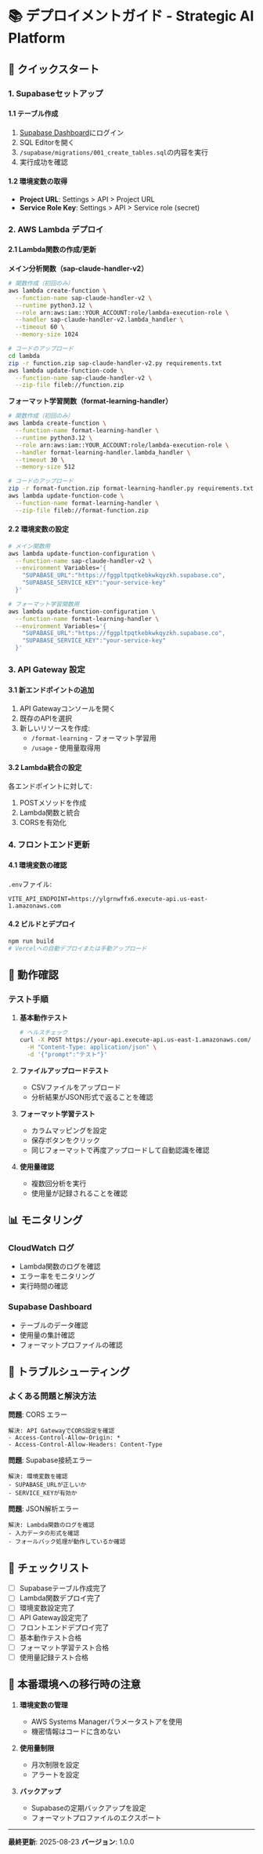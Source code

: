 # 📚 デプロイメントガイド - Strategic AI Platform

## 🚀 クイックスタート

### 1. Supabaseセットアップ

#### 1.1 テーブル作成
1. [Supabase Dashboard](https://app.supabase.com)にログイン
2. SQL Editorを開く
3. `/supabase/migrations/001_create_tables.sql`の内容を実行
4. 実行成功を確認

#### 1.2 環境変数の取得
- **Project URL**: Settings > API > Project URL
- **Service Role Key**: Settings > API > Service role (secret)

### 2. AWS Lambda デプロイ

#### 2.1 Lambda関数の作成/更新

**メイン分析関数（sap-claude-handler-v2）**
```bash
# 関数作成（初回のみ）
aws lambda create-function \
  --function-name sap-claude-handler-v2 \
  --runtime python3.12 \
  --role arn:aws:iam::YOUR_ACCOUNT:role/lambda-execution-role \
  --handler sap-claude-handler-v2.lambda_handler \
  --timeout 60 \
  --memory-size 1024

# コードのアップロード
cd lambda
zip -r function.zip sap-claude-handler-v2.py requirements.txt
aws lambda update-function-code \
  --function-name sap-claude-handler-v2 \
  --zip-file fileb://function.zip
```

**フォーマット学習関数（format-learning-handler）**
```bash
# 関数作成（初回のみ）
aws lambda create-function \
  --function-name format-learning-handler \
  --runtime python3.12 \
  --role arn:aws:iam::YOUR_ACCOUNT:role/lambda-execution-role \
  --handler format-learning-handler.lambda_handler \
  --timeout 30 \
  --memory-size 512

# コードのアップロード
zip -r format-function.zip format-learning-handler.py requirements.txt
aws lambda update-function-code \
  --function-name format-learning-handler \
  --zip-file fileb://format-function.zip
```

#### 2.2 環境変数の設定
```bash
# メイン関数用
aws lambda update-function-configuration \
  --function-name sap-claude-handler-v2 \
  --environment Variables='{
    "SUPABASE_URL":"https://fggpltpqtkebkwkqyzkh.supabase.co",
    "SUPABASE_SERVICE_KEY":"your-service-key"
  }'

# フォーマット学習関数用
aws lambda update-function-configuration \
  --function-name format-learning-handler \
  --environment Variables='{
    "SUPABASE_URL":"https://fggpltpqtkebkwkqyzkh.supabase.co",
    "SUPABASE_SERVICE_KEY":"your-service-key"
  }'
```

### 3. API Gateway 設定

#### 3.1 新エンドポイントの追加
1. API Gatewayコンソールを開く
2. 既存のAPIを選択
3. 新しいリソースを作成:
   - `/format-learning` - フォーマット学習用
   - `/usage` - 使用量取得用

#### 3.2 Lambda統合の設定
各エンドポイントに対して:
1. POSTメソッドを作成
2. Lambda関数と統合
3. CORSを有効化

### 4. フロントエンド更新

#### 4.1 環境変数の確認
`.env`ファイル:
```env
VITE_API_ENDPOINT=https://ylgrnwffx6.execute-api.us-east-1.amazonaws.com
```

#### 4.2 ビルドとデプロイ
```bash
npm run build
# Vercelへの自動デプロイまたは手動アップロード
```

## 🧪 動作確認

### テスト手順

1. **基本動作テスト**
   ```bash
   # ヘルスチェック
   curl -X POST https://your-api.execute-api.us-east-1.amazonaws.com/ \
     -H "Content-Type: application/json" \
     -d '{"prompt":"テスト"}'
   ```

2. **ファイルアップロードテスト**
   - CSVファイルをアップロード
   - 分析結果がJSON形式で返ることを確認

3. **フォーマット学習テスト**
   - カラムマッピングを設定
   - 保存ボタンをクリック
   - 同じフォーマットで再度アップロードして自動認識を確認

4. **使用量確認**
   - 複数回分析を実行
   - 使用量が記録されることを確認

## 📊 モニタリング

### CloudWatch ログ
- Lambda関数のログを確認
- エラー率をモニタリング
- 実行時間の確認

### Supabase Dashboard
- テーブルのデータ確認
- 使用量の集計確認
- フォーマットプロファイルの確認

## 🔧 トラブルシューティング

### よくある問題と解決方法

**問題**: CORS エラー
```
解決: API GatewayでCORS設定を確認
- Access-Control-Allow-Origin: *
- Access-Control-Allow-Headers: Content-Type
```

**問題**: Supabase接続エラー
```
解決: 環境変数を確認
- SUPABASE_URLが正しいか
- SERVICE_KEYが有効か
```

**問題**: JSON解析エラー
```
解決: Lambda関数のログを確認
- 入力データの形式を確認
- フォールバック処理が動作しているか確認
```

## 📝 チェックリスト

- [ ] Supabaseテーブル作成完了
- [ ] Lambda関数デプロイ完了
- [ ] 環境変数設定完了
- [ ] API Gateway設定完了
- [ ] フロントエンドデプロイ完了
- [ ] 基本動作テスト合格
- [ ] フォーマット学習テスト合格
- [ ] 使用量記録テスト合格

## 🚨 本番環境への移行時の注意

1. **環境変数の管理**
   - AWS Systems Managerパラメータストアを使用
   - 機密情報はコードに含めない

2. **使用量制限**
   - 月次制限を設定
   - アラートを設定

3. **バックアップ**
   - Supabaseの定期バックアップを設定
   - フォーマットプロファイルのエクスポート

---

**最終更新**: 2025-08-23
**バージョン**: 1.0.0